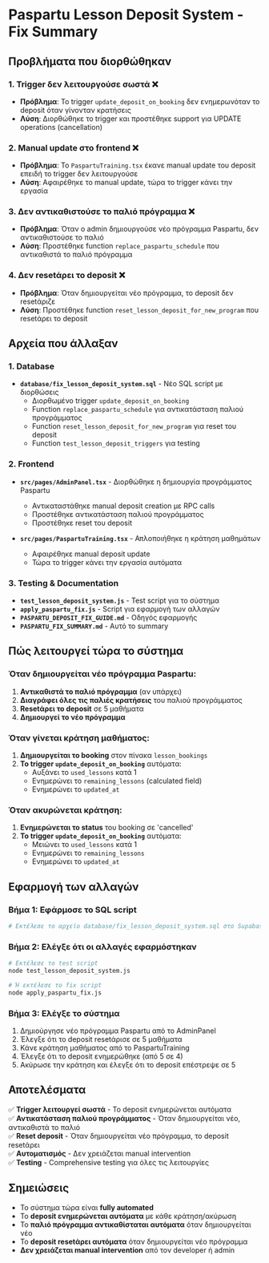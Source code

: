 # Paspartu Lesson Deposit System - Fix Summary

## Προβλήματα που διορθώθηκαν

### 1. Trigger δεν λειτουργούσε σωστά ❌
- **Πρόβλημα**: Το trigger `update_deposit_on_booking` δεν ενημερωνόταν το deposit όταν γίνονταν κρατήσεις
- **Λύση**: Διορθώθηκε το trigger και προστέθηκε support για UPDATE operations (cancellation)

### 2. Manual update στο frontend ❌
- **Πρόβλημα**: Το `PaspartuTraining.tsx` έκανε manual update του deposit επειδή το trigger δεν λειτουργούσε
- **Λύση**: Αφαιρέθηκε το manual update, τώρα το trigger κάνει την εργασία

### 3. Δεν αντικαθιστούσε το παλιό πρόγραμμα ❌
- **Πρόβλημα**: Όταν ο admin δημιουργούσε νέο πρόγραμμα Paspartu, δεν αντικαθιστούσε το παλιό
- **Λύση**: Προστέθηκε function `replace_paspartu_schedule` που αντικαθιστά το παλιό πρόγραμμα

### 4. Δεν resetάρει το deposit ❌
- **Πρόβλημα**: Όταν δημιουργείται νέο πρόγραμμα, το deposit δεν resetάριζε
- **Λύση**: Προστέθηκε function `reset_lesson_deposit_for_new_program` που resetάρει το deposit

## Αρχεία που άλλαξαν

### 1. Database
- **`database/fix_lesson_deposit_system.sql`** - Νέο SQL script με διορθώσεις
  - Διορθωμένο trigger `update_deposit_on_booking`
  - Function `replace_paspartu_schedule` για αντικατάσταση παλιού προγράμματος
  - Function `reset_lesson_deposit_for_new_program` για reset του deposit
  - Function `test_lesson_deposit_triggers` για testing

### 2. Frontend
- **`src/pages/AdminPanel.tsx`** - Διορθώθηκε η δημιουργία προγράμματος Paspartu
  - Αντικαταστάθηκε manual deposit creation με RPC calls
  - Προστέθηκε αντικατάσταση παλιού προγράμματος
  - Προστέθηκε reset του deposit

- **`src/pages/PaspartuTraining.tsx`** - Απλοποιήθηκε η κράτηση μαθημάτων
  - Αφαιρέθηκε manual deposit update
  - Τώρα το trigger κάνει την εργασία αυτόματα

### 3. Testing & Documentation
- **`test_lesson_deposit_system.js`** - Test script για το σύστημα
- **`apply_paspartu_fix.js`** - Script για εφαρμογή των αλλαγών
- **`PASPARTU_DEPOSIT_FIX_GUIDE.md`** - Οδηγός εφαρμογής
- **`PASPARTU_FIX_SUMMARY.md`** - Αυτό το summary

## Πώς λειτουργεί τώρα το σύστημα

### Όταν δημιουργείται νέο πρόγραμμα Paspartu:
1. **Αντικαθιστά το παλιό πρόγραμμα** (αν υπάρχει)
2. **Διαγράφει όλες τις παλιές κρατήσεις** του παλιού προγράμματος
3. **Resetάρει το deposit** σε 5 μαθήματα
4. **Δημιουργεί το νέο πρόγραμμα**

### Όταν γίνεται κράτηση μαθήματος:
1. **Δημιουργείται το booking** στον πίνακα `lesson_bookings`
2. **Το trigger `update_deposit_on_booking`** αυτόματα:
   - Αυξάνει το `used_lessons` κατά 1
   - Ενημερώνει το `remaining_lessons` (calculated field)
   - Ενημερώνει το `updated_at`

### Όταν ακυρώνεται κράτηση:
1. **Ενημερώνεται το status** του booking σε 'cancelled'
2. **Το trigger `update_deposit_on_booking`** αυτόματα:
   - Μειώνει το `used_lessons` κατά 1
   - Ενημερώνει το `remaining_lessons`
   - Ενημερώνει το `updated_at`

## Εφαρμογή των αλλαγών

### Βήμα 1: Εφάρμοσε το SQL script
```bash
# Εκτέλεσε το αρχείο database/fix_lesson_deposit_system.sql στο Supabase
```

### Βήμα 2: Ελέγξε ότι οι αλλαγές εφαρμόστηκαν
```bash
# Εκτέλεσε το test script
node test_lesson_deposit_system.js

# Ή εκτέλεσε το fix script
node apply_paspartu_fix.js
```

### Βήμα 3: Ελέγξε το σύστημα
1. Δημιούργησε νέο πρόγραμμα Paspartu από το AdminPanel
2. Έλεγξε ότι το deposit resetάρισε σε 5 μαθήματα
3. Κάνε κράτηση μαθήματος από το PaspartuTraining
4. Έλεγξε ότι το deposit ενημερώθηκε (από 5 σε 4)
5. Ακύρωσε την κράτηση και έλεγξε ότι το deposit επέστρεψε σε 5

## Αποτελέσματα

✅ **Trigger λειτουργεί σωστά** - Το deposit ενημερώνεται αυτόματα  
✅ **Αντικατάσταση παλιού προγράμματος** - Όταν δημιουργείται νέο, αντικαθιστά το παλιό  
✅ **Reset deposit** - Όταν δημιουργείται νέο πρόγραμμα, το deposit resetάρει  
✅ **Αυτοματισμός** - Δεν χρειάζεται manual intervention  
✅ **Testing** - Comprehensive testing για όλες τις λειτουργίες  

## Σημειώσεις

- Το σύστημα τώρα είναι **fully automated**
- Το **deposit ενημερώνεται αυτόματα** με κάθε κράτηση/ακύρωση
- Το **παλιό πρόγραμμα αντικαθίσταται αυτόματα** όταν δημιουργείται νέο
- Το **deposit resetάρει αυτόματα** όταν δημιουργείται νέο πρόγραμμα
- **Δεν χρειάζεται manual intervention** από τον developer ή admin
